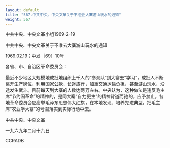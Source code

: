 ```yaml
---
layout: default
title: "567.中共中央、中央文革关于不准去大寨游山玩水的通知"
weight: 567
---
```


中共中央、中央文革小组1969-2-19

中共中央、中央文革关于不准去大寨游山玩水的通知

1969.02.19；中发［69］10号

各省、市、自治区革命委员会：

最近不少地区大规模地成批地组织上千人的“参观队”到大寨去“学习”，成批人不断离开生产岗位，利用国家公款，长途旅行，加重交通运输负担，甚至游山玩水，沿途发生武斗。目前每天到大寨的人数达两万左右。中央认为，这种做法是违反毛主席“节约闹革命”的精神的，是同大寨“自力更生”的精神背道而驰的，应予禁止。各地革命委员会应高举毛泽东思想伟大红旗，在本地发现、培养先进典型，把毛主席“农业学大寨”的号召落实到实际行动中去。

中共中央、中央文革

一九六九年二月十九日

CCRADB

